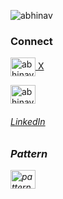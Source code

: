 

<p align="left"> <img src="https://komarev.com/ghpvc/?username=abhinav&label=Profile%20views&color=0e75b6&style=flat" alt="abhinav" /> </p>

<h3 align="left">Connect</h3>
<p align="left">
<a href="https://twitter.com/abhinav_joshi_1" target="blank"><img align="center" src="https://raw.githubusercontent.com/rahuldkjain/github-profile-readme-generator/master/src/images/icons/Social/twitter.svg" alt="abhinav_joshi_1" height="30" width="40" /> X </a>

<a href="https://linkedin.com/in/abhinavjoshi05" target="blank"><img align="center" src="https://raw.githubusercontent.com/rahuldkjain/github-profile-readme-generator/master/src/images/icons/Social/linked-in-alt.svg" alt="abhinavjoshi05" height="30" width="40" /> <h6> LinkedIn <h6> </a>

  <h3> Pattern </h3>
<a href="https://www.youtube.com/c/pattern" target="blank"><img align="center" src="https://raw.githubusercontent.com/rahuldkjain/github-profile-readme-generator/master/src/images/icons/Social/youtube.svg" alt="pattern" height="30" width="40" /></a>
</p>

